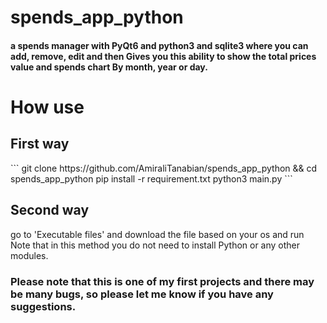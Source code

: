 # spends_app_python
<h4>
a spends manager with PyQt6 and python3 and sqlite3 where you can add, remove, edit and then Gives you this ability to show the total prices  value and spends chart By month, year or day.</h4>

# How use 
<h2>First way</h2>
``` 
    git clone https://github.com/AmiraliTanabian/spends_app_python && cd spends_app_python
    pip install -r requirement.txt
    python3 main.py 
```

<h2>Second way</h2>
go to 'Executable files' and download the file based on your os and run 
Note that in this method you do not need to install Python or any other modules.

<h3>
Please note that this is one of my first projects and there may be many bugs, so please let me know if you have any suggestions.
</h3>


